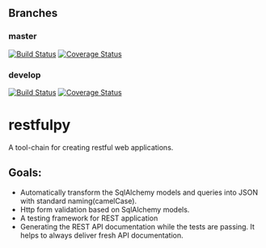 
## Branches

### master

[![Build Status](https://travis-ci.org/pylover/restfulpy.svg?branch=master)](https://travis-ci.org/pylover/restfulpy)
[![Coverage Status](https://coveralls.io/repos/github/pylover/restfulpy/badge.svg?branch=master)](https://coveralls.io/github/pylover/restfulpy?branch=master)

### develop

[![Build Status](https://travis-ci.org/pylover/restfulpy.svg?branch=develop)](https://travis-ci.org/pylover/restfulpy)
[![Coverage Status](https://coveralls.io/repos/github/pylover/restfulpy/badge.svg?branch=develop)](https://coveralls.io/github/pylover/restfulpy?branch=develop)

# restfulpy
A tool-chain for creating restful web applications.


## Goals:
 
- Automatically transform the SqlAlchemy models and queries into JSON with standard 
naming(camelCase).
- Http form validation based on SqlAlchemy models.
- A testing framework for REST application
- Generating the REST API documentation while the tests are passing. It helps to 
always deliver fresh API documentation.


